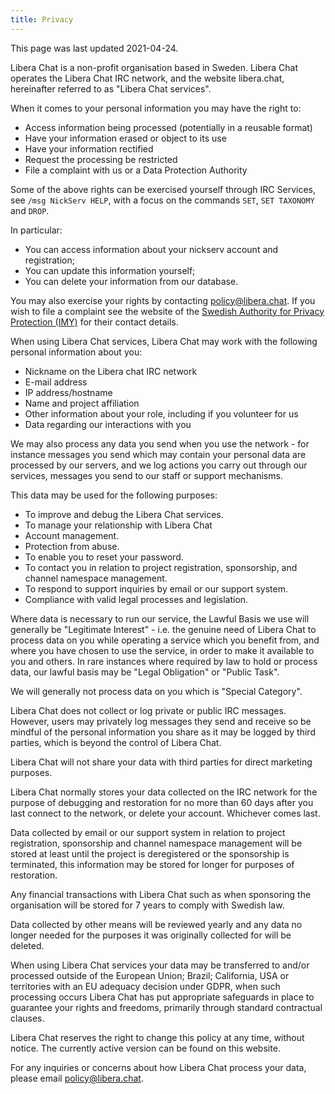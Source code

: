 ```yaml
---
title: Privacy
---
```


This page was last updated 2021-04-24.

Libera Chat is a non-profit organisation based in Sweden.
Libera Chat operates the Libera Chat IRC network, and the website libera.chat,
hereinafter referred to as "Libera Chat services".

When it comes to your personal information you may have the right to:

- Access information being processed (potentially in a reusable format)
- Have your information erased or object to its use
- Have your information rectified
- Request the processing be restricted
- File a complaint with us or a Data Protection Authority

Some of the above rights can be exercised yourself through IRC Services,
see `/msg NickServ HELP`, with a focus on the commands `SET`, `SET TAXONOMY`
and `DROP`.

In particular:

- You can access information about your nickserv account and registration;
- You can update this information yourself;
- You can delete your information from our database.

You may also exercise your rights by contacting <policy@libera.chat>.
If you wish to file a complaint see the website of the
[Swedish Authority for Privacy Protection (IMY)][imy] for their contact details.

When using Libera Chat services, Libera Chat may work with the following personal
information about you:

- Nickname on the Libera chat IRC network
- E-mail address
- IP address/hostname
- Name and project affiliation
- Other information about your role, including if you volunteer for us
- Data regarding our interactions with you

We may also process any data you send when you use the network - for instance
messages you send which may contain your personal data are processed by our
servers, and we log actions you carry out through our services, messages you
send to our staff or support mechanisms.

This data may be used for the following purposes:

- To improve and debug the Libera Chat services.
- To manage your relationship with Libera Chat
- Account management.
- Protection from abuse.
- To enable you to reset your password.
- To contact you in relation to project registration, sponsorship, and channel
  namespace management.
- To respond to support inquiries by email or our support system.
- Compliance with valid legal processes and legislation.

Where data is necessary to run our service, the Lawful Basis we use will
generally be "Legitimate Interest" - i.e. the genuine need of Libera Chat to
process data on you while operating a service which you benefit from, and where
you have chosen to use the service, in order to make it available to you and
others. In rare instances where required by law to hold or process data, our
lawful basis may be "Legal Obligation" or "Public Task".

We will generally not process data on you which is "Special Category".

Libera Chat does not collect or log private or public IRC messages. However,
users may privately log messages they send and receive so be mindful of the
personal information you share as it may be logged by third parties, which is
beyond the control of Libera Chat.

Libera Chat will not share your data with third parties for direct marketing
purposes.

Libera Chat normally stores your data collected on the IRC network for the
purpose of debugging and restoration for no more than 60 days after you last
connect to the network, or delete your account. Whichever comes last.

Data collected by email or our support system in relation to project
registration, sponsorship and channel namespace management will be stored at
least until the project is deregistered or the sponsorship is terminated, this
information may be stored for longer for purposes of restoration.

Any financial transactions with Libera Chat such as when sponsoring the
organisation will be stored for 7 years to comply with Swedish law.

Data collected by other means will be reviewed yearly and any data no longer
needed for the purposes it was originally collected for will be deleted.

When using Libera Chat services your data may be transferred to and/or processed
outside of the European Union; Brazil; California, USA or territories with an EU
adequacy decision under GDPR, when such processing occurs Libera Chat has put
appropriate safeguards in place to guarantee your rights and freedoms, primarily
through standard contractual clauses.

Libera Chat reserves the right to change this policy at any time,
without notice. The currently active version can be found on this website.

For any inquiries or concerns about how Libera Chat process your data,
please email <policy@libera.chat>.

[imy]: https://www.imy.se/other-lang/in-english/
